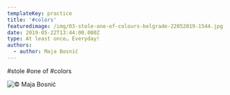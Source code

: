 ```yaml
---
templateKey: practice
title: '#colors'
featuredimage: /img/03-stole-one-of-colours-belgrade-22052019-1544.jpg
date: 2019-05-22T13:44:00.000Z
type: At least once… Everyday!
authors:
  - author: Maja Bosnić
---
```

\#stole #one of #colors

![© Maja Bosnić](/img/03-stole-one-of-colours-belgrade-22052019-1544.jpg "stealing colours © Maja Bosnić")
